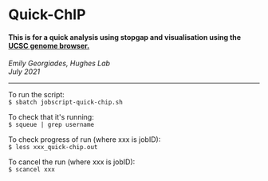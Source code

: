 # Quick-ChIP
#### This is for a quick analysis using stopgap and visualisation using the [UCSC genome browser.](https://genome.ucsc.edu/)

_Emily Georgiades, Hughes Lab_   
_July 2021_                                                    
***

To run the script:  
``` $ sbatch jobscript-quick-chip.sh ```

To check that it's running:  
``` $ squeue | grep username ```

To check progress of run (where xxx is jobID):   
``` $ less xxx_quick-chip.out ```

To cancel the run (where xxx is jobID):  
``` $ scancel xxx ```
